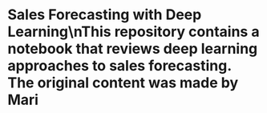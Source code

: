 # Sales Forecasting with Deep Learning\nThis repository contains a notebook that reviews deep learning approaches to sales forecasting. The original content was made by Mari